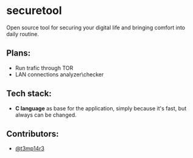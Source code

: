 # securetool
Open source tool for securing your digital life and bringing comfort into daily routine.

## Plans:
* Run trafic through TOR
* LAN connections analyzer\checker

## Tech stack:
* **C language** as base for the application, simply because it's fast, but always can be changed.

## Contributors:
* [@t3mp14r3](https://github.com/t3mp14r3/)

